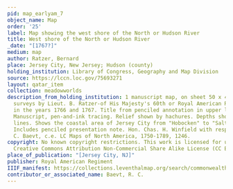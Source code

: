 ```yaml
---
pid: map_earlyam_7
object_name: Map
order: '25'
label: Map showing the west shore of the North or Hudson River
title: West shore of the North or Hudson River
_date: "[1767?]"
medium: map
author: Ratzer, Bernard
place: Jersey City, New Jersey; Hudson (county)
holding_institution: Library of Congress, Geography and Map Division
source: https://lccn.loc.gov/75693271
layout: qatar_item
collection: meadowworlds
description_from_holding_institution: 1 manuscript map, on sheet 50 x 40 cm. from
  surveys by Lieut. B. Ratzer-of His Majesty's 60th or Royal American Regiment, made
  in the years 1766 and 1767. Title from penciled annotation in upper left corner.
  Manuscript, pen-and-ink tracing. Relief shown by hachures. Depths shown by form
  lines. Shows the coastal area of Jersey City from "Hobocken" to "Salt Meadows."
  Includes penciled presentation note. Hon. Chas. H. Winfield with respects of R.
  C. Baevt, c.e. LC Maps of North America, 1750-1789, 1246.
copyright: No known copyright restrictions. This work is licensed for use under a
  Creative Commons Attribution Non-Commercial Share Alike License (CC BY-NC-SA).
place_of_publication: "[Jersey City, NJ]"
publisher: Royal American Regiment
IIIF_manifest: https://collections.leventhalmap.org/search/commonwealth:q524n959n/manifest
contributor_or_associated_name: Baevt, R. C.
---
```

